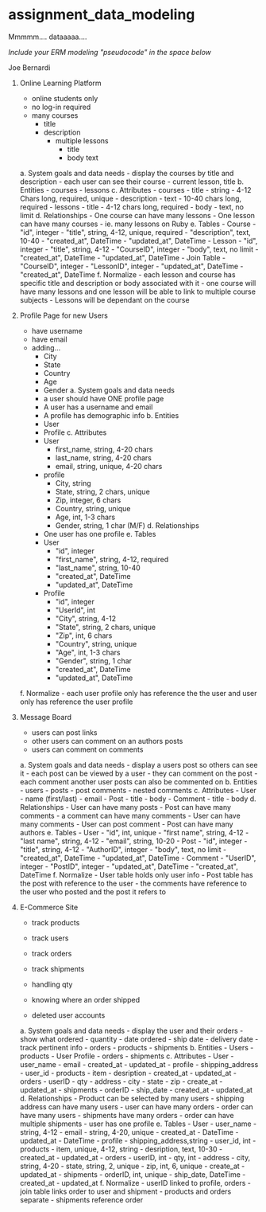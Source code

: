 # assignment_data_modeling
Mmmmm.... dataaaaa....

*Include your ERM modeling "pseudocode" in the space below*

Joe Bernardi

1. Online Learning Platform
	- online students only
	- no log-in required
	- many courses
		- title
		- description
			- multiple lessons
				- title
				- body text

	a. System goals and data needs
		- display the courses by title and description
		- each user can see their course
			- current lesson, title
	b. Entities
		- courses
		- lessons
	c. Attributes
		- courses
			- title
				- string - 4-12 Chars long, required, unique
			- description
				- text - 10-40 chars long, required
		- lessons
			- title
				- 4-12 chars long, required
			- body
				- text, no limit
	d. Relationships
		- One course can have many lessons
		- One lesson can have many courses
			- ie. many lessons on Ruby
	e. Tables
		- Course
			- "id", integer
			- "title", string, 4-12, unique, required
			- "description", text, 10-40
			- "created_at", DateTime
			- "updated_at", DateTime
		- Lesson
			- "id", integer
			- "title", string, 4-12
			- "CourseID", integer
			- "body", text, no limit
			- "created_at", DateTime
			- "updated_at", DateTime
		- Join Table
			- "CourseID", integer
			- "LessonID", integer
			- "updated_at", DateTime
			- "created_at", DateTime
	f. Normalize
		- each lesson and course has specific title and description or body associated with it
		- one course will have many lessons and one lesson will be able to link to multiple course subjects
		- Lessons will be dependant on the course

1. Profile Page for new Users
	- have username
	- have email
	- adding...
		- City
		- State
		- Country
		- Age
		- Gender
	a. System goals and data needs
		- a user should have ONE profile page
		- A user has a username and email
		- A profile has demographic info
	b. Entities
		- User
		- Profile
	c. Attributes
		- User
			- first_name, string, 4-20 chars
			- last_name, string, 4-20 chars
			- email, string, unique, 4-20 chars
		- profile
			- City, string
			- State, string, 2 chars, unique
			- Zip, integer, 6 chars
			- Country, string, unique
			- Age, int, 1-3 chars
			- Gender, string, 1 char (M/F)
	d. Relationships
		- One user has one profile
	e. Tables
		- User
			- "id", integer
			- "first_name", string, 4-12, required
			- "last_name", string, 10-40
			- "created_at", DateTime
			- "updated_at", DateTime
		- Profile
			- "id", integer
			- "UserId", int
			- "City", string, 4-12
			- "State", string, 2 chars, unique
			- "Zip", int, 6 chars
			- "Country", string, unique
			- "Age", int, 1-3 chars
			- "Gender", string, 1 char
			- "created_at", DateTime
			- "updated_at", DateTime

	f. Normalize
		- each user profile only has reference the the user and user only has reference the user profile


1. Message Board
	- users can post links
	- other users can comment on an authors posts
	- users can comment on comments


	a. System goals and data needs
		- display a users post so others can see it
		- each post can be viewed by a user
			- they can comment on the post
		- each comment another user posts can also be commented on
	b. Entities
		- users
		- posts
		- post comments
		- nested comments
	c. Attributes
		- User
			- name (first/last)
			- email
		- Post
			- title
			- body
		- Comment
			- title
			- body
	d. Relationships
		- User can have many posts
		- Post can have many comments
		- a comment can have many comments
		- User can have many comments
		- User can post comment
		- Post can have many authors
	e. Tables
		- User
			- "id", int, unique
			- "first name", string, 4-12
			- "last name", string, 4-12
			- "email", string, 10-20
		- Post
			- "id", integer
			- "title", string, 4-12
			- "AuthorID", integer
			- "body", text, no limit
			- "created_at", DateTime
			- "updated_at", DateTime
		- Comment
			- "UserID", integer
			- "PostID", integer
			- "updated_at", DateTime
			- "created_at", DateTime
	f. Normalize
		- User table holds only user info
		- Post table has the post with reference to the user
		- the comments have reference to the user who posted and the post it refers to

1. E-Commerce Site
	- track products
	- track users
	- track orders
	- track shipments

	- handling qty
	- knowing where an order shipped
	- deleted user accounts

	a. System goals and data needs
		- display the user and their orders
			- show what ordered
			- quantity
			- date ordered
			- ship date
			- delivery date
		- track pertinent info
			- orders
			- products
			- shipments
	b. Entities
		- Users
		- products
		- User Profile
		- orders
		- shipments
	c. Attributes
		- User
			- user_name
			- email
			- created_at
			- updated_at
		- profile
			- shipping_address
			- user_id
		- products
			- item
			- desription
			- created_at
			- updated_at
		- orders
			- userID
			- qty
			- address
				- city
				- state
				- zip
			- create_at
			- updated_at
		- shipments
			- orderID
			- ship_date
			- created_at
			- updated_at
	d. Relationships
		- Product can be selected by many users
		- shipping address can have many users
		- user can have many orders
		- order can have many users
		- shipments have many orders
		- order can have multiple shipments
		- user has one profile
	e. Tables
		- User
			- user_name - string, 4-12
			- email - string, 4-20, unique
			- created_at - DateTime
			- updated_at - DateTime
		- profile
			- shipping_address,string
			- user_id, int
		- products
			- item, unique, 4-12, string
			- desription, text, 10-30
			- created_at
			- updated_at
		- orders
			- userID, int
			- qty, int
			- address
				- city, string, 4-20
				- state, string, 2, unique
				- zip, int, 6, unique
			- create_at
			- updated_at
		- shipments
			- orderID, int, unique
			- ship_date, DateTime
			- created_at
			- updated_at
	f. Normalize
		- userID linked to profile, orders
		- join table links order to user and shipment
		- products and orders separate
		- shipments reference order
